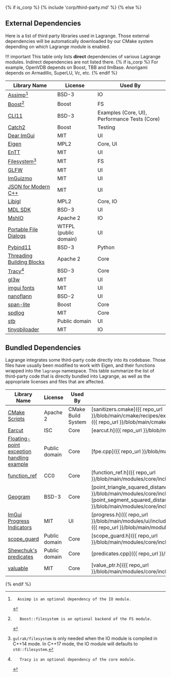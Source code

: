 {% if is_corp %}
{% include 'corp/third-party.md' %}
{% else %}
## External Dependencies

Here is a list of third party libraries used in Lagrange. Those external dependencies will be
automatically downloaded by our CMake system depending on which Lagrange module is enabled.

!!! important
    This table only lists **direct** dependencies of various Lagrange modules. Indirect dependencies
    are not listed there. {% if is_corp %} For example, OpenVDB depends on Boost, TBB and IlmBase.
    Anorigami depends on Armadillo, SuperLU, Vc, etc. {% endif %}

| Library Name                                                                 | License               | Used By                                       |
|------------------------------------------------------------------------------|-----------------------|-----------------------------------------------|
| [Assimp](https://github.com/assimp/assimp)[^0_assimp]                        | BSD-3                 | IO                                            |
| [Boost](https://www.boost.org/)[^1_boost]                                    | Boost                 | FS                                            |
| [CLI11](https://github.com/CLIUtils/CLI11)                                   | BSD-3                 | Examples (Core, UI), Performance Tests (Core) |
| [Catch2](https://github.com/catchorg/Catch2)                                 | Boost                 | Testing                                       |
| [Dear ImGui](https://github.com/ocornut/imgui)                               | MIT                   | UI                                            |
| [Eigen](https://eigen.tuxfamily.org/)                                        | MPL2                  | Core, UI                                      |
| [EnTT](https://github.com/skypjack/entt)                                     | MIT                   | UI                                            |
| [Filesystem](https://github.com/gulrak/filesystem)[^2_filesystem]            | MIT                   | FS                                            |
| [GLFW](https://github.com/glfw/glfw)                                         | MIT                   | UI                                            |
| [ImGuizmo](https://github.com/CedricGuillemet/ImGuizmo)                      | MIT                   | UI                                            |
| [JSON for Modern C++](https://github.com/nlohmann/json)                      | MIT                   | UI                                            |
| [Libigl](https://github.com/libigl/libigl/)                                  | MPL2                  | Core, IO                                      |
| [MDL SDK](https://developer.nvidia.com/mdl-sdk)                              | BSD-3                 | UI                                            |
| [MshIO](https://github.com/qnzhou/MshIO)                                     | Apache 2              | IO                                            |
| [Portable File Dialogs](https://github.com/samhocevar/portable-file-dialogs) | WTFPL (public domain) | UI                                            |
| [Pybind11](https://github.com/pybind/pybind11)                               | BSD-3                 | Python                                        |
| [Threading Building Blocks](https://github.com/oneapi-src/oneTBB)            | Apache 2              | Core                                          |
| [Tracy](https://github.com/wolfpld/tracy)[^3_tracy]                          | BSD-3                 | Core                                          |
| [gl3w](https://github.com/skaslev/gl3w)                                      | MIT                   | UI                                            |
| [imgui fonts](https://github.com/HasKha/imgui-fonts)                         | MIT                   | UI                                            |
| [nanoflann](https://github.com/jlblancoc/nanoflann)                          | BSD-2                 | UI                                            |
| [span-lite](https://github.com/martinmoene/span-lite)                        | Boost                 | Core                                          |
| [spdlog](https://github.com/gabime/spdlog)                                   | MIT                   | Core                                          |
| [stb](https://github.com/nothings/stb)                                       | Public domain         | UI                                            |
| [tinyobjloader](https://github.com/tinyobjloader/tinyobjloader)              | MIT                   | IO                                            |

[^0_assimp]:      Assimp is an optional dependency of the IO module.
[^1_boost]:       Boost::filesystem is an optional backend of the FS module.
[^2_filesystem]:  `gulrak/filesystem` is only needed when the IO module is compiled in C++14 mode. In C++17 mode, the IO module will defaults to `std::filesystem`.
[^3_tracy]:       Tracy is an optional dependency of the core module.

## Bundled Dependencies

Lagrange integrates some third-party code directly into its codebase. Those files have usually been
modified to work with Eigen, and their functions wrapped into the `lagrange` namespace. This table
summarize the list of third-party code that is directly bundled into Lagrange, as well as the
appropriate licenses and files that are affected.

| Library Name                                                                                                                   | License       | Used By            | Files                                                                                                                                                                                                                                                      |
|--------------------------------------------------------------------------------------------------------------------------------|---------------|--------------------|------------------------------------------------------------------------------------------------------------------------------------------------------------------------------------------------------------------------------------------------------------|
| [CMake Scripts](https://github.com/StableCoder/cmake-scripts)                                                                  | Apache 2      | CMake Build System | [sanitizers.cmake]({{ repo_url }}/blob/main/cmake/recipes/external/sanitizers.cmake), [code-coverage.cmake]({{ repo_url }}/blob/main/cmake/recipes/external/code-coverage.cmake)                                                                           |
| [Earcut](https://github.com/mapbox/earcut.hpp)                                                                                 | ISC           | Core               | [earcut.h]({{ repo_url }}/blob/main/modules/core/src/mapbox/earcut.h)                                                                                                                                                                                      |
| [Floating-point exception handling example](http://www-personal.umich.edu/~williams/archive/computation/fe-handling-example.c) | Public domain | Core               | [fpe.cpp]({{ repo_url }}/blob/main/modules/core/src/fpe.cpp)                                                                                                                                                                                               |
| [function_ref](https://github.com/TartanLlama/function_ref)                                                                    | CC0           | Core               | [function_ref.h]({{ repo_url }}/blob/main/modules/core/include/lagrange/utils/function_ref.h)                                                                                                                                                              |
| [Geogram](https://github.com/BrunoLevy/geogram)                                                                                | BSD-3         | Core               | [point_triangle_squared_distance.h]({{ repo_url }}/blob/main/modules/core/include/lagrange/point_triangle_squared_distance.h), [point_segment_squared_distance.h]({{ repo_url }}/blob/main/modules/core/include/lagrange/point_segment_squared_distance.h) |
| [ImGui Progress Indicators](https://github.com/ocornut/imgui/issues/1901)                                                      | MIT           | UI                 | [progress.h]({{ repo_url }}/blob/main/modules/ui/include/lagrange/ui/imgui/progress.h), [progress.cpp]({{ repo_url }}/blob/main/modules/ui/src/imgui/progress.cpp)                                                                                         |
| [scope_guard](https://github.com/ricab/scope_guard/blob/master/scope_guard.hpp)                                                | Public domain | Core               | [scope_guard.h]({{ repo_url }}/blob/main/modules/core/include/lagrange/utils/scope_guard.h)                                                                                                                                                                |
| [Shewchuk's predicates](https://www.cs.cmu.edu/~quake/robust.html)                                                             | Public domain | Core               | [predicates.cpp]({{ repo_url }}/blob/main/modules/core/src/predicates.cpp)                                                                                                                                                                                 |
| [valuable](https://github.com/LoopPerfect/valuable)                                                                            | MIT           | Core               | [value_ptr.h]({{ repo_url }}/blob/main/modules/core/include/lagrange/utils/value_ptr.h)                                                                                                                                                                    |

{% endif %}
